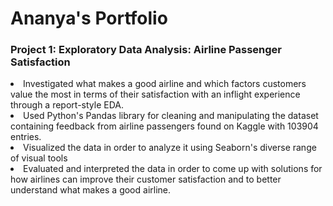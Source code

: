 <h1> Ananya's Portfolio </h1>
<h3> Project 1: Exploratory Data Analysis: Airline Passenger Satisfaction</h3>
<li>Investigated what makes a good airline and which factors customers value the most in terms of their satisfaction with an inflight experience through a report-style EDA.</li>
<li>Used Python's Pandas library for cleaning and manipulating the dataset containing feedback from airline passengers found on Kaggle with 103904 entries.</li>
<li>Visualized the data in order to analyze it using Seaborn's diverse range of visual tools</li>
<li>Evaluated and interpreted the data in order to come up with solutions for how airlines can improve their customer satisfaction and to better understand what makes a good airline.</li>
